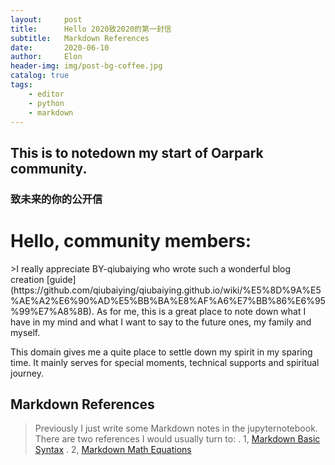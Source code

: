 ```yaml
---
layout:     post
title:      Hello 2020致2020的第一封信
subtitle:   Markdown References
date:       2020-06-10
author:     Elon
header-img: img/post-bg-coffee.jpg
catalog: true
tags:
    - editor
    - python
    - markdown
---
```


## This is to notedown my start of Oarpark community.

### 致未来的你的公开信
<h1>Hello, community members:</h1>
>I really appreciate BY-qiubaiying who wrote such a wonderful blog creation [guide](https://github.com/qiubaiying/qiubaiying.github.io/wiki/%E5%8D%9A%E5%AE%A2%E6%90%AD%E5%BB%BA%E8%AF%A6%E7%BB%86%E6%95%99%E7%A8%8B). As for me, this is a great place to note down what I have in my mind and what I want to say to the future ones, my family and myself. 
 
This domain gives me a quite place to settle down my spirit in my sparing time. It mainly serves for special moments, technical supports and spiritual journey.


## Markdown References
>Previously I just write some Markdown notes in the jupyternotebook.
There are two references I would usually turn to:
. 1, [Markdown Basic Syntax](https://www.markdownguide.org/basic-syntax/)
. 2, [Markdown Math Equations](https://www.math.ubc.ca/~pwalls/math-python/jupyter/markdown/)